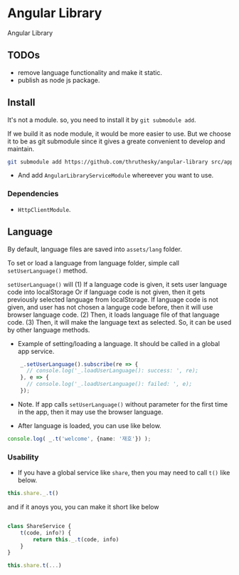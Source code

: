 # Angular Library

Angular Library

## TODOs

* remove language functionality and make it static.
* publish as node js package.

## Install

It's not a module. so, you need to install it by `git submodule add`.

If we build it as node module, it would be more easier to use. But we choose it to be as git submodule since it gives a greate convenient to develop and maintain.

```` sh
git submodule add https://github.com/thruthesky/angular-library src/app/modules/angular-library
````

* And add `AngularLibraryServiceModule` whereever you want to use.

### Dependencies

* `HttpClientModule`.

## Language

By default, language files are saved into `assets/lang` folder.

To set or load a language from language folder, simple call `setUserLanguage()` method.

`setUserLanguage()` will
(1) If a language code is given, it sets user language code into localStorage
    Or if language code is not given, then it gets previously selected language from localStorage.
    If language code is not given, and user has not chosen a languge code before, then it will use browser language code.
(2) Then, it loads language file of that language code.
(3) Then, it will make the language text as selected. So, it can be used by other language methods.

* Example of setting/loading a language. It should be called in a global app service.

```` typescript
    _.setUserLanguage().subscribe(re => {
      // console.log('_.loadUserLanguage(): success: ', re);
    }, e => {
      // console.log('_.loadUserLanguage(): failed: ', e);
    });
````

* Note. If app calls `setUserLanguage()` without parameter for the first time in the app, then it may use the browser language.

* After language is loaded, you can use like below.

```` typescript
console.log( _.t('welcome', {name: '재호'}) );
````

### Usability

* If you have a global service like `share`, then you may need to call `t()` like below.

```` typescript
this.share._.t()
````

and if it anoys you, you can make it short like below

```` typescript

class ShareService {
    t(code, info?) {
        return this._.t(code, info)
    }
}

this.share.t(...)
````

